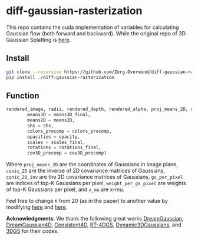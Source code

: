 # diff-gaussian-rasterization
This repo contains the cuda implementation of variables for calculating Gaussian flow (both forward and backward). While the original repo of 3D Gaussian Splatting is [here](https://github.com/graphdeco-inria/diff-gaussian-rasterization). 

## Install
```bash
git clone --recursive https://github.com/Zerg-Overmind/diff-gaussian-rasterization
pip install ./diff-gaussian-rasterization
```

## Function

```python
rendered_image, radii, rendered_depth, rendered_alpha, proj_means_2D, conic_2D, conic_2D_inv, gs_per_pixel, weight_per_gs_pixel, x_mu = rasterizer(
        means3D = means3D_final,
        means2D = means2D,
        shs = shs,
        colors_precomp = colors_precomp,
        opacities = opacity,
        scales = scales_final,
        rotations = rotations_final,
        cov3D_precomp = cov3D_precomp)
```
Where `proj_means_2D` are the coordinates of Gaussians in image plane, `conic_2D` are the inverse of 2D covariance matrices of Gaussians, `conic_2D_inv` are the 2D covariance matrices of Gaussians, `gs_per_pixel` are indices of top-K Gaussians per pixel, `weight_per_gs_pixel` are weights of top-K Gaussians per pixel, and `x_mu` are x-mu.

Feel free to change `K` from 20 (as in the paper) to another value by modifying [here](https://github.com/Zerg-Overmind/diff-gaussian-rasterization/blob/main/rasterize_points.cu#L64) and [here](https://github.com/Zerg-Overmind/diff-gaussian-rasterization/blob/main/cuda_rasterizer/forward.cu#L386). 

**Acknowledgments**: We thank the following great works [DreamGaussian](https://github.com/dreamgaussian/dreamgaussian), [DreamGaussian4D](https://github.com/jiawei-ren/dreamgaussian4d), [Consistent4D](https://github.com/yanqinJiang/Consistent4D), [RT-4DGS](https://github.com/fudan-zvg/4d-gaussian-splatting), [Dynamic3DGaussians](https://github.com/JonathonLuiten/Dynamic3DGaussians), and [3DGS](https://github.com/graphdeco-inria/diff-gaussian-rasterization) for their codes.
